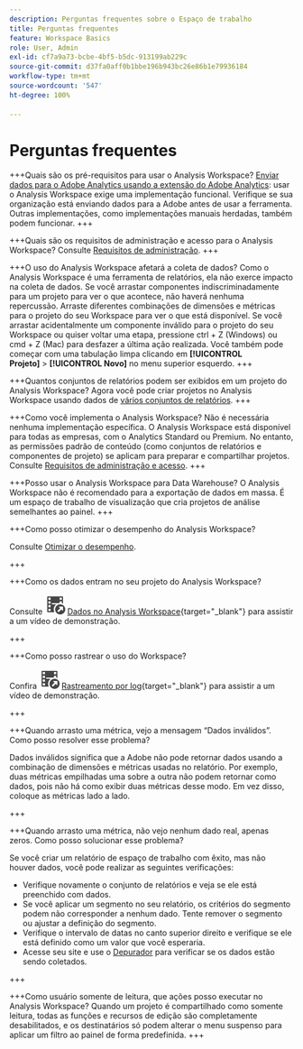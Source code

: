 ```yaml
---
description: Perguntas frequentes sobre o Espaço de trabalho
title: Perguntas frequentes
feature: Workspace Basics
role: User, Admin
exl-id: cf7a9a73-bcbe-4bf5-b5dc-913199ab229c
source-git-commit: d37fa0aff0b1bbe196b943bc26e86b1e79936184
workflow-type: tm+mt
source-wordcount: '547'
ht-degree: 100%

---
```


# Perguntas frequentes

+++Quais são os pré-requisitos para usar o Analysis Workspace?
[Enviar dados para o Adobe Analytics usando a extensão do Adobe Analytics](/help/implement/launch/validate-publish-prod.md): usar o Analysis Workspace exige uma implementação funcional. Verifique se sua organização está enviando dados para a Adobe antes de usar a ferramenta. Outras implementações, como implementações manuais herdadas, também podem funcionar.
+++

+++Quais são os requisitos de administração e acesso para o Analysis Workspace?
Consulte [Requisitos de administração](/help/analyze/analysis-workspace/workspace-faq/frequently-asked-questions-analysis-workspace.md).
+++

+++O uso do Analysis Workspace afetará a coleta de dados?
Como o Analysis Workspace é uma ferramenta de relatórios, ela não exerce impacto na coleta de dados. Se você arrastar componentes indiscriminadamente para um projeto para ver o que acontece, não haverá nenhuma repercussão. Arraste diferentes combinações de dimensões e métricas para o projeto do seu Workspace para ver o que está disponível. Se você arrastar acidentalmente um componente inválido para o projeto do seu Workspace ou quiser voltar uma etapa, pressione ctrl + Z (Windows) ou cmd + Z (Mac) para desfazer a última ação realizada. Você também pode começar com uma tabulação limpa clicando em **[!UICONTROL Projeto]** > **[!UICONTROL Novo]** no menu superior esquerdo.
+++

+++Quantos conjuntos de relatórios podem ser exibidos em um projeto do Analysis Workspace?
Agora você pode criar projetos no Analysis Workspace usando dados de [vários conjuntos de relatórios](https://experienceleague.adobe.com/docs/analytics/analyze/analysis-workspace/build-workspace-project/multiple-report-suites.html?lang=pt-BR).
+++

+++Como você implementa o Analysis Workspace?
Não é necessária nenhuma implementação específica. O Analysis Workspace está disponível para todas as empresas, com o Analytics Standard ou Premium. No entanto, as permissões padrão de conteúdo (como conjuntos de relatórios e componentes de projeto) se aplicam para preparar e compartilhar projetos. Consulte [Requisitos de administração e acesso](/help/analyze/analysis-workspace/workspace-faq/frequently-asked-questions-analysis-workspace.md).
+++

+++Posso usar o Analysis Workspace para Data Warehouse?
O Analysis Workspace não é recomendado para a exportação de dados em massa. É um espaço de trabalho de visualização que cria projetos de análise semelhantes ao painel.
+++

+++Como posso otimizar o desempenho do Analysis Workspace?

Consulte [Otimizar o desempenho](/help/analyze/analysis-workspace/workspace-faq/optimizing-performance.md).

+++

+++Como os dados entram no seu projeto do Analysis Workspace?

Consulte ![VideoCheckedOut](/help/assets/icons/VideoCheckedOut.svg) [Dados no Analysis Workspace](https://video.tv.adobe.com/v/33848?quality=12&learn=on&captions=por_br){target="_blank"} para assistir a um vídeo de demonstração.

+++

+++Como posso rastrear o uso do Workspace?

Confira ![VideoCheckedOut](/help/assets/icons/VideoCheckedOut.svg) [Rastreamento por log](https://video.tv.adobe.com/v/29768?quality=12&learn=on){target="_blank"} para assistir a um vídeo de demonstração.

+++

+++Quando arrasto uma métrica, vejo a mensagem “Dados inválidos”. Como posso resolver esse problema?

Dados inválidos significa que a Adobe não pode retornar dados usando a combinação de dimensões e métricas usadas no relatório. Por exemplo, duas métricas empilhadas uma sobre a outra não podem retornar como dados, pois não há como exibir duas métricas desse modo. Em vez disso, coloque as métricas lado a lado.

+++

+++Quando arrasto uma métrica, não vejo nenhum dado real, apenas zeros. Como posso solucionar esse problema?

Se você criar um relatório de espaço de trabalho com êxito, mas não houver dados, você pode realizar as seguintes verificações:

* Verifique novamente o conjunto de relatórios e veja se ele está preenchido com dados.
* Se você aplicar um segmento no seu relatório, os critérios do segmento podem não corresponder a nenhum dado. Tente remover o segmento ou ajustar a definição do segmento.
* Verifique o intervalo de datas no canto superior direito e verifique se ele está definido como um valor que você esperaria.
* Acesse seu site e use o [Depurador](https://experienceleague.adobe.com/docs/debugger/using/experience-cloud-debugger.html?lang=pt-BR) para verificar se os dados estão sendo coletados.


+++

+++Como usuário somente de leitura, que ações posso executar no Analysis Workspace?
Quando um projeto é compartilhado como somente leitura, todas as funções e recursos de edição são completamente desabilitados, e os destinatários só podem alterar o menu suspenso para aplicar um filtro ao painel de forma predefinida.
+++
